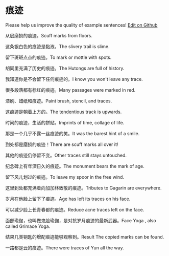 # 痕迹

Please help us improve the quality of example sentences! [Edit on Github](https://github.com/jiyushe/jiyu-example-sentence-source/blob/main/chinese/henji.md)

<p><span class="chinese">从层磨损的痕迹。</span><span class="english">Scuff marks from floors.</span></p>

<p><span class="chinese">这条银白色的痕迹是黏液。</span><span class="english">The slivery trail is slime.</span></p>

<p><span class="chinese">留下斑斑点点的痕迹。</span><span class="english">To mark or mottle with spots.</span></p>

<p><span class="chinese">胡同里充满了历史的痕迹。</span><span class="english">The Hutongs are full of history.</span></p>

<p><span class="chinese">我知道你是不会留下任何痕迹的。</span><span class="english">I know you won't leave any trace.</span></p>

<p><span class="chinese">很多段落都有标红的痕迹。</span><span class="english">Many passages were marked in red.</span></p>

<p><span class="chinese">漆刷、蜡纸和痕迹。</span><span class="english">Paint brush, stencil, and traces.</span></p>

<p><span class="chinese">这痕迹是朝着上方的。</span><span class="english">The tendentious track is upwards.</span></p>

<p><span class="chinese">时间的痕迹，生活的拼贴。</span><span class="english">Imprints of time, collage of life.</span></p>

<p><span class="chinese">那是一个几乎不露一丝痕迹的笑。</span><span class="english">It was the barest hint of a smile.</span></p>

<p><span class="chinese">到处都是磨损的痕迹！</span><span class="english">There are scuff marks all over it!</span></p>

<p><span class="chinese">其他的痕迹仍停留不变。</span><span class="english">Other traces still stays untouched.</span></p>

<p><span class="chinese">纪念碑上有年深日久的痕迹。</span><span class="english">The monument bears the mark of age.</span></p>

<p><span class="chinese">留下风儿划过的痕迹。</span><span class="english">To leave my spoor in the free wind.</span></p>

<p><span class="chinese">这里到处都充满着向加加林致敬的痕迹。</span><span class="english">Tributes to Gagarin are everywhere.</span></p>

<p><span class="chinese">岁月在他脸上留下了痕迹。</span><span class="english">Age has left its traces on his face.</span></p>

<p><span class="chinese">可以减少脸上长青春都的痕迹。</span><span class="english">Reduce acne traces left on the face.</span></p>

<p><span class="chinese">面部瑜伽，也叫做鬼脸瑜伽，是对抗岁月痕迹的最新武器。</span><span class="english">Face Yoga , also called Grimace Yoga.</span></p>

<p><span class="chinese">结果几类钥匙的增配痕迹能够观察到。</span><span class="english">Result The copied marks can be found.</span></p>

<p><span class="chinese">一路都是云的痕迹。</span><span class="english">There were traces of Yun all the way.</span></p>

